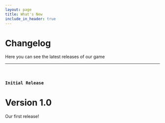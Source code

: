 ```yaml
---
layout: page
title: What's New
include_in_header: true
---
```


# Changelog
Here you can see the latest releases of our game
________
<br>

### `Initial Release`
# **Version 1.0**
Our first release!

<br>
